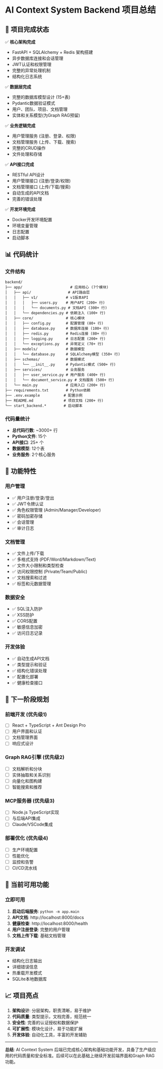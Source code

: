 # AI Context System Backend 项目总结

## 🎉 项目完成状态

✅ **核心架构完成**
- FastAPI + SQLAlchemy + Redis 架构搭建
- 异步数据库连接和会话管理
- JWT认证和权限管理
- 完整的异常处理机制
- 结构化日志系统

✅ **数据层完成**
- 完整的数据库模型设计 (15+表)
- Pydantic数据验证模式
- 用户、团队、项目、文档管理
- 实体和关系模型(为Graph RAG预留)

✅ **业务逻辑完成**
- 用户管理服务 (注册、登录、权限)
- 文档管理服务 (上传、下载、搜索)
- 完整的CRUD操作
- 文件处理和存储

✅ **API接口完成**  
- RESTful API设计
- 用户管理接口 (注册/登录/权限)
- 文档管理接口 (上传/下载/搜索)
- 自动生成的API文档
- 完善的错误处理

✅ **开发环境完成**
- Docker开发环境配置
- 环境变量管理
- 日志配置
- 启动脚本

## 📊 代码统计

### 文件结构
```
backend/
├── app/                      # 应用核心 (7个模块)
│   ├── api/                 # API路由层
│   │   ├── v1/             # v1版本API
│   │   │   ├── users.py    # 用户API (200+ 行)
│   │   │   └── documents.py # 文档API (300+ 行)
│   │   └── dependencies.py # 依赖注入 (100+ 行)
│   ├── core/               # 核心模块
│   │   ├── config.py       # 配置管理 (80+ 行)
│   │   ├── database.py     # 数据库连接 (100+ 行) 
│   │   ├── redis.py        # Redis连接 (80+ 行)
│   │   ├── logging.py      # 日志配置 (200+ 行)
│   │   └── exceptions.py   # 异常定义 (70+ 行)
│   ├── models/             # 数据模型
│   │   └── database.py     # SQLAlchemy模型 (350+ 行)
│   ├── schemas/            # 数据模式
│   │   └── __init__.py     # Pydantic模式 (500+ 行)
│   ├── services/           # 业务服务
│   │   ├── user_service.py # 用户服务 (400+ 行)
│   │   └── document_service.py # 文档服务 (500+ 行)
│   └── main.py             # 应用入口 (200+ 行)
├── requirements.txt        # Python依赖
├── .env.example           # 配置示例
├── README.md              # 项目文档 (200+ 行)
└── start_backend.*        # 启动脚本
```

### 代码量统计
- **总代码行数**: ~3000+ 行
- **Python文件**: 15个
- **API接口**: 25+ 个
- **数据模型**: 12个表
- **业务服务**: 2个核心服务

## 🚀 功能特性

### 用户管理
- ✅ 用户注册/登录/登出
- ✅ JWT令牌认证
- ✅ 角色权限管理 (Admin/Manager/Developer)
- ✅ 密码加密存储
- ✅ 会话管理
- ✅ 审计日志

### 文档管理  
- ✅ 文件上传/下载
- ✅ 多格式支持 (PDF/Word/Markdown/Text)
- ✅ 文件大小限制和类型检查
- ✅ 访问权限控制 (Private/Team/Public)
- ✅ 文档搜索和过滤
- ✅ 标签和元数据管理

### 数据安全
- ✅ SQL注入防护
- ✅ XSS防护  
- ✅ CORS配置
- ✅ 敏感信息加密
- ✅ 访问日志记录

### 开发体验
- ✅ 自动生成API文档
- ✅ 类型提示和验证
- ✅ 结构化错误处理
- ✅ 配置化部署
- ✅ 健康检查接口

## 🔄 下一阶段规划

### 前端开发 (优先级1)
- [ ] React + TypeScript + Ant Design Pro
- [ ] 用户界面和认证
- [ ] 文档管理界面
- [ ] 响应式设计

### Graph RAG引擎 (优先级2)  
- [ ] 文档解析和分块
- [ ] 实体抽取和关系识别
- [ ] 向量化和图构建
- [ ] 智能搜索和推荐

### MCP服务器 (优先级3)
- [ ] Node.js TypeScript实现
- [ ] 与后端API集成
- [ ] Claude/VSCode集成

### 部署优化 (优先级4)
- [ ] 生产环境配置
- [ ] 性能优化
- [ ] 监控和告警
- [ ] CI/CD流水线

## 🎯 当前可用功能

### 立即可用
1. **启动后端服务**: `python -m app.main`
2. **API文档**: http://localhost:8000/docs
3. **健康检查**: http://localhost:8000/health
4. **用户注册登录**: 完整的用户管理
5. **文档上传下载**: 基础文档管理

### 开发调试
- 结构化日志输出
- 详细错误信息
- 热重载开发模式
- SQLite本地数据库

## 📈 项目亮点

1. **架构设计**: 分层架构，职责清晰，易于维护
2. **代码质量**: 类型提示，文档完善，规范统一  
3. **安全性**: 完善的认证授权和数据保护
4. **可扩展性**: 模块化设计，易于功能扩展
5. **开发体验**: 自动化工具，丰富的开发辅助

---

**总结**: AI Context System 后端已完成核心架构和基础功能开发，具备了生产级应用的代码质量和安全标准。后续可以在此基础上继续开发前端界面和Graph RAG功能。